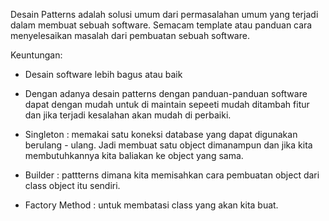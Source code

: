 Desain Patterns
adalah solusi umum dari permasalahan umum yang terjadi dalam membuat sebuah software. Semacam template atau panduan cara menyelesaikan masalah dari pembuatan sebuah software.

Keuntungan:
- Desain software lebih bagus atau baik
- Dengan adanya desain patterns dengan panduan-panduan software dapat dengan mudah untuk di maintain sepeeti mudah ditambah fitur dan jika terjadi kesalahan akan mudah di perbaiki.

- Singleton : memakai satu koneksi database yang dapat digunakan berulang - ulang. Jadi membuat satu object dimanampun dan jika kita membutuhkannya kita baliakan ke object yang sama.

- Builder : pattterns dimana kita memisahkan cara pembuatan object dari class object itu sendiri.

- Factory Method : untuk membatasi class yang akan kita buat.
